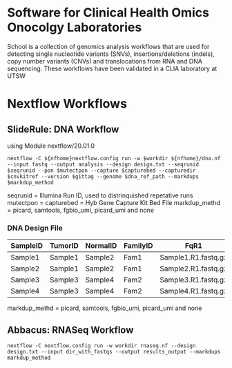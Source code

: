 # Software for Clinical Health Omics Onocolgy Laboratories
School is a collection of genomics analysis workflows that are used for detecting single nucleotide variants (SNVs), insertions/deletions (indels), copy number variants (CNVs) and translocations from RNA and DNA sequencing.  These workflows have been validated in a CLIA laboratory at UTSW

# Nextflow Workflows

## SlideRule: DNA Workflow

using Module nextflow/20.01.0

```
nextflow -C ${nfhome}nextflow.config run -w $workdir ${nfhome}/dna.nf --input fastq --output analysis --design design.txt --seqrunid $seqrunid --pon $mutectpon --capture $capturebed --capturedir $cnvkitref --version $gittag --genome $dna_ref_path --markdups $markdup_method
```
seqrunid = Illumina Run ID, used to distrinquished repetative runs
mutectpon = capturebed = Hyb Gene Capture Kit Bed File
markdup_methd = picard, samtools, fgbio_umi, picard_umi and none

### DNA Design File 

| SampleID | TumorID | NormalID | FamilyID | FqR1 | FqR2 |
|---|---|---|---|---|---|
| Sample1 | Sample1 | Sample2 | Fam1 | Sample1.R1.fastq.gz | Sample1.R2.fastq.gz |
| Sample2 | Sample1 | Sample2 | Fam1 | Sample2.R1.fastq.gz | Sample2.R2.fastq.gz |
| Sample3 | Sample3 | Sample4 | Fam2 | Sample3.R1.fastq.gz | Sample3.R2.fastq.gz |
| Sample4 | Sample3 | Sample4 | Fam2 | Sample4.R1.fastq.gz | Sample4.R2.fastq.gz |

markdup_methd = picard, samtools, fgbio_umi, picard_umi and none

## Abbacus: RNASeq Workflow

```
nextflow -C nextflow.config run -w workdir rnaseq.nf --design design.txt --input dir_with_fastqs --output results_output --markdups markdup_method
```


